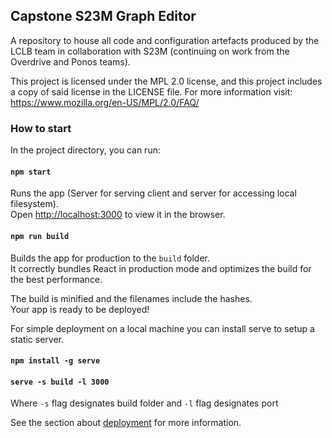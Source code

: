 ## Capstone S23M Graph Editor
A repository to house all code and configuration artefacts produced by the LCLB team in collaboration with S23M (continuing on work from the Overdrive and Ponos teams).

This project is licensed under the MPL 2.0 license, and this project includes a copy of said license in the LICENSE file. For more information visit: https://www.mozilla.org/en-US/MPL/2.0/FAQ/


### How to start

In the project directory, you can run:

#### `npm start`

Runs the app (Server for serving client and server for accessing local filesystem).<br />
Open [http://localhost:3000](http://localhost:3000) to view it in the browser.

#### `npm run build`

Builds the app for production to the `build` folder.<br />
It correctly bundles React in production mode and optimizes the build for the best performance.

The build is minified and the filenames include the hashes.<br />
Your app is ready to be deployed!

For simple deployment on a local machine you can install serve to setup a static server.

#### `npm install -g serve`

#### `serve -s build -l 3000`

Where `-s` flag designates build folder and `-l` flag designates port <br/>

See the section about [deployment](https://facebook.github.io/create-react-app/docs/deployment) for more information.
